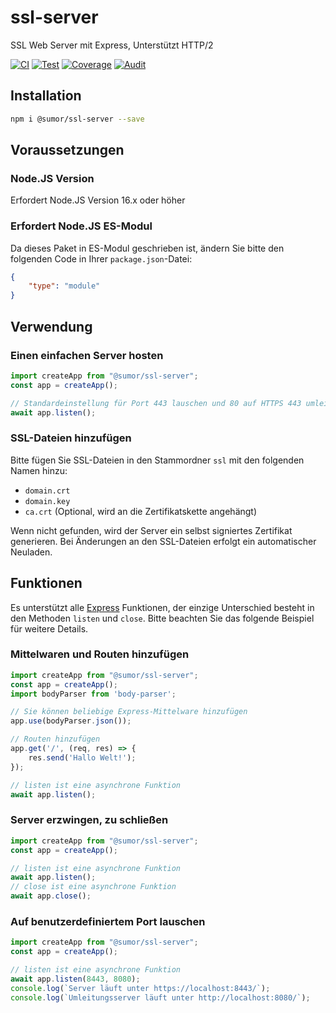 # ssl-server
SSL Web Server mit Express, Unterstützt HTTP/2

[![CI](https://github.com/sumor-cloud/ssl-server/actions/workflows/ci.yml/badge.svg)](https://github.com/sumor-cloud/ssl-server/actions/workflows/ci.yml)
[![Test](https://github.com/sumor-cloud/ssl-server/actions/workflows/ut.yml/badge.svg)](https://github.com/sumor-cloud/ssl-server/actions/workflows/ut.yml)
[![Coverage](https://github.com/sumor-cloud/ssl-server/actions/workflows/coverage.yml/badge.svg)](https://github.com/sumor-cloud/ssl-server/actions/workflows/coverage.yml)
[![Audit](https://github.com/sumor-cloud/ssl-server/actions/workflows/audit.yml/badge.svg)](https://github.com/sumor-cloud/ssl-server/actions/workflows/audit.yml)

## Installation
```bash
npm i @sumor/ssl-server --save
```

## Voraussetzungen

### Node.JS Version
Erfordert Node.JS Version 16.x oder höher

### Erfordert Node.JS ES-Modul
Da dieses Paket in ES-Modul geschrieben ist,
ändern Sie bitte den folgenden Code in Ihrer ```package.json```-Datei:
```json
{
    "type": "module"
}
```

## Verwendung

### Einen einfachen Server hosten

```javascript
import createApp from "@sumor/ssl-server";
const app = createApp();

// Standardeinstellung für Port 443 lauschen und 80 auf HTTPS 443 umleiten
await app.listen();
```


### SSL-Dateien hinzufügen
Bitte fügen Sie SSL-Dateien in den Stammordner ```ssl``` mit den folgenden Namen hinzu:
- ```domain.crt```
- ```domain.key```
- ```ca.crt``` (Optional, wird an die Zertifikatskette angehängt)

Wenn nicht gefunden, wird der Server ein selbst signiertes Zertifikat generieren.
Bei Änderungen an den SSL-Dateien erfolgt ein automatischer Neuladen.
## Funktionen

Es unterstützt alle [Express](https://www.npmjs.com/package/express) Funktionen, der einzige Unterschied besteht in den Methoden ```listen``` und ```close```. Bitte beachten Sie das folgende Beispiel für weitere Details.

### Mittelwaren und Routen hinzufügen

```javascript
import createApp from "@sumor/ssl-server";
const app = createApp();
import bodyParser from 'body-parser';

// Sie können beliebige Express-Mittelware hinzufügen
app.use(bodyParser.json());

// Routen hinzufügen
app.get('/', (req, res) => {
    res.send('Hallo Welt!');
});

// listen ist eine asynchrone Funktion
await app.listen();
```

### Server erzwingen, zu schließen

```javascript
import createApp from "@sumor/ssl-server";
const app = createApp();

// listen ist eine asynchrone Funktion
await app.listen();
// close ist eine asynchrone Funktion
await app.close();
```

### Auf benutzerdefiniertem Port lauschen

```javascript
import createApp from "@sumor/ssl-server";
const app = createApp();

// listen ist eine asynchrone Funktion
await app.listen(8443, 8080);
console.log(`Server läuft unter https://localhost:8443/`);
console.log(`Umleitungsserver läuft unter http://localhost:8080/`);
```